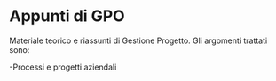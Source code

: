 # Appunti di GPO
Materiale teorico e riassunti di Gestione Progetto. Gli argomenti trattati sono:

-Processi e progetti aziendali

